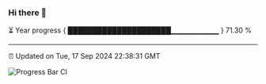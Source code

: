 ### Hi there 👋

⏳ Year progress { █████████████████████▁▁▁▁▁▁▁▁▁ } 71.30 %

---

⏰ Updated on Tue, 17 Sep 2024 22:38:31 GMT

![Progress Bar CI](https://github.com/IshwaranRudhara/GIT-ACTION/workflows/Progress%20Bar%20CI/badge.svg)
